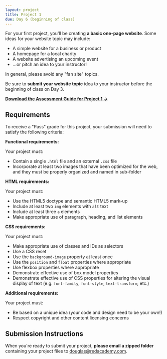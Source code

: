 ```yaml
---
layout: project
title: Project 1
due: Day 6 (beginning of class)
---
```


For your first project, you'll be creating **a basic one-page website**. Some ideas for your website topic may include:

- A simple website for a business or product
- A homepage for a local charity
- A website advertising an upcoming event
- ...or pitch an idea to your instructor!

In general, please avoid any "fan site" topics.

Be sure to **submit your website topic** idea to your instructor before the beginning of class on Day 3.

**[Download the Assessment Guide for Project 1 &rarr;](/public/files/wdf-project1-assessment.pdf)**

## Requirements

To receive a "Pass" grade for this project, your submission will need to satisfy the following criteria:

**Functional requirements:**

Your project must:

- Contain a single `.html` file and an external `.css` file
- Incorporate at least two images that have been optimized for the web, and they must be properly organized and named in sub-folder

**HTML requirements:**

Your project must:

- Use the HTML5 doctype and semantic HTML5 mark-up
- Include at least two `img` elements with `alt` text
- Include at least three `a` elements
- Make appropriate use of paragraph, heading, and list elements

**CSS requirements:**

Your project must:

- Make appropriate use of classes and IDs as selectors
- Use a CSS reset
- Use the `background-image` property at least once
- Use the `position` and `float` properties where appropriate
- Use flexbox properties where appropriate
- Demonstrate effective use of box model properties
- Demonstrate effective use of CSS properties for altering the visual display of text (e.g. `font-family`, `font-style`, `text-transform`, etc.)

**Additional requirements:**

Your project must:

- Be based on a unique idea (your code and design need to be your own!)
- Respect copyright and other content licensing concerns

## Submission Instructions

When you're ready to submit your project, **please email a zipped folder** containing your project files to [douglas@redacademy.com](mailto:airrick@redacademy.com).
